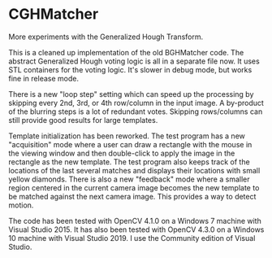 # CGHMatcher
More experiments with the Generalized Hough Transform.

This is a cleaned up implementation of the old BGHMatcher code.  The abstract Generalized Hough voting logic is all in a separate file now.  It uses STL containers for the voting logic.  It's slower in debug mode, but works fine in release mode.

There is a new "loop step" setting which can speed up the processing by skipping every 2nd, 3rd, or 4th row/column in the input image.  A by-product of the blurring steps is a lot of redundant votes.  Skipping rows/columns can still provide good results for large templates.

Template initialization has been reworked.  The test program has a new "acquisition" mode where a user can draw a rectangle with the mouse in the viewing window and then double-click to apply the image in the rectangle as the new template.  The test program also keeps track of the locations of the last several matches and displays their locations with small yellow diamonds.  There is also a new "feedback" mode where a smaller region centered in the current camera image becomes the new template to be matched against the next camera image.  This provides a way to detect motion.

The code has been tested with OpenCV 4.1.0 on a Windows 7 machine with Visual Studio 2015.  It has also been tested with OpenCV 4.3.0 on a Windows 10 machine with Visual Studio 2019.  I use the Community edition of Visual Studio.
